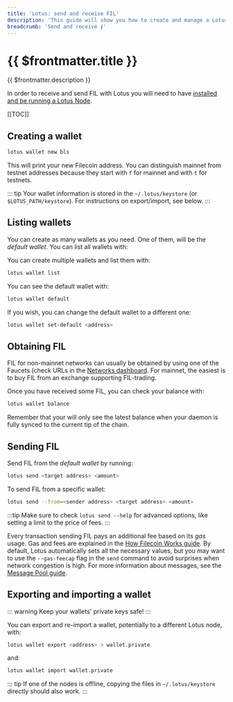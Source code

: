 ```yaml
---
title: 'Lotus: send and receive FIL'
description: 'This guide will show you how to create and manage a Lotus wallet and how to use it to send some Filecoin to a different address.'
breadcrumb: 'Send and receive ⨎'
---
```


# {{ $frontmatter.title }}

{{ $frontmatter.description }}

In order to receive and send FIL with Lotus you will need to have [installed and be running a Lotus Node](installation.md).

[[TOC]]

## Creating a wallet

```bash
lotus wallet new bls
```

This will print your new Filecoin address. You can distinguish mainnet from testnet addresses because they start with `f` for mainnet and with `t` for testnets.

::: tip
Your wallet information is stored in the `~/.lotus/keystore` (or `$LOTUS_PATH/keystore`). For instructions on export/import, see below.
:::

## Listing wallets

You can create as many wallets as you need. One of them, will be the _default wallet_. You can list all wallets with:

You can create multiple wallets and list them with:

```bash
lotus wallet list
```

You can see the default wallet with:

```bash
lotus wallet default
```

If you wish, you can change the default wallet to a different one:

```bash
lotus wallet set-default <address>
```

## Obtaining FIL

FIL for non-mainnet networks can usually be obtained by using one of the Faucets (check URLs in the [Networks dashboard](https://networks.filecoin.io). For mainnet, the easiest is to buy FIL from an exchange supporting FIL-trading.

Once you have received some FIL, you can check your balance with:

```bash
lotus wallet balance
```

Remember that your will only see the latest balance when your daemon is fully synced to the current tip of the chain.

## Sending FIL

Send FIL from the _default wallet_ by running:

```bash
lotus send <target address> <amount>
```

To send FIL from a specific wallet:

```bash
lotus send --from=<sender address> <target address> <amount>
```

:::tip
Make sure to check `lotus send --help` for advanced options, like setting a limit to the price of fees.
:::

Every transaction sending FIL pays an additional fee based on its _gas_ usage. Gas and fees are explained in the [How Filecoin Works guide](../../about-filecoin/how-filecoin-works.md). By default, Lotus automatically sets all the necessary values, but you may want to use the `--gas-feecap` flag in the `send` command to avoid surprises when network congestion is high. For more information about messages, see the [Message Pool guide](../../mine/lotus/message-pool.md).

## Exporting and importing a wallet

::: warning
Keep your wallets' private keys safe!
:::

You can export and re-import a wallet, potentially to a different Lotus node, with:

```bash
lotus wallet export <address> > wallet.private
```

and:

```bash
lotus wallet import wallet.private
```

::: tip
If one of the nodes is offline, copying the files in `~/.lotus/keystore` directly should also work.
:::
